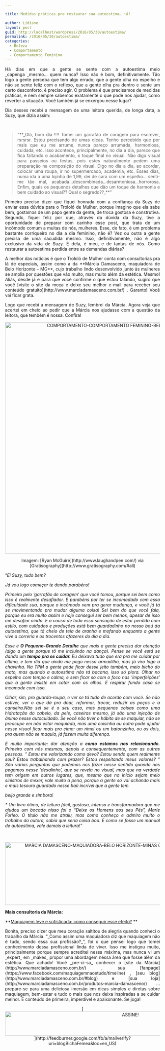 ```yaml
---

title: Medidas práticas pra restaurar sua autoestima… já!

author: Lidiane
layout: post
guid: http://localhost/wordpress/2016/05/30/autoestima/
permalink: /2016/05/30/autoestima/
categories:
  - Beleza
  - Comportamento
  - Comportamento Feminino
---
```

<p align="justify">
  Há dias em que a gente se sente com a autoestima meio _capenga _mesmo… quem nunca? Isso não é bom, definitivamente. Tão logo a gente perceba que tem algo errado, que a gente olha no espelho e não se sente feliz com o reflexo, que a gente olha pra dentro e sente um certo desconforto, é preciso agir. O problema é que precisamos de medidas práticas, e nem sempre sabemos exatamente o que pode nos ajudar, como reverter a situação. Você também já se enxergou nesse lugar?
</p>

<p align="justify">
  Dia desses recebi a mensagem de uma leitora querida, de longa data, a Suzy, que dizia assim:
</p>

&nbsp;

> <p align="justify">
>   “**_Olá, bom dia !!!! Tomei um garrafão de coragem para escrever, rsrsrsr. Estou precisando de umas dicas. Tenho percebido que por mais que eu me arrume, nunca pareço arrumada, harmoniosa, cuidada, etc. Isso acontece, principalmente, no dia a dia, parece que fica faltando o acabamento, o toque final no visual. Não digo visual para passeios ou festas, pois estes naturalmente pedem uma preparação na composição do visual. Digo no dia a dia, ao acordar, colocar uma roupa, ir no supermercado, academia, etc. Esses dias, numa ida a uma lojinha de 1,99, dei de cara com um espelho&#8230; senti-me tão mal, acabada&#8230;descombinada&#8230;desarmoniosa&#8230;horrorosa. Enfim, quais os pequenos detalhes que dão um toque de harmonia e bem cuidado ao visual?? Qual o segredo??_**”
> </p>

<p align="justify">
  Primeiro preciso dizer que fiquei honrada com a confiança da Suzy de enviar essa dúvida para o Trololó de Mulher, porque imagino que ela sabe bem, gostamos de um papo gente da gente, de troca gostosa e construtiva. Segundo, fiquei feliz por que, através da dúvida da Suzy, tive a oportunidade de preparar com carinho esse post, que trata de um incômodo comum a muitas de nós, mulheres. Esse, de fato, é um problema bastante corriqueiro no dia a dia feminino, não é? Vez ou outra a gente precisa de uma sacudida mesmo. Isso, definitivamente, não é algo exclusivo da vida de Suzy. É dela, é meu, e de tantas de nós. Como restaurar a autoestima perdida entre as demandas diárias?
</p>

<p align="justify">
  A melhor das notícias é que o Trololó de Mulher conta com consultorias pra lá de especiais, assim como a da **Márcia Damasceno, maquiadora de Belo Horizonte – MG**, cujo trabalho lindo desenvolvido junto às mulheres se amplia por questões que vão muito, mas muito além da estética. Mesmo! Aliás, desde já e para que você confirme o que estou falando, sugiro que você [visite o site da moça e deixe seu melhor e-mail para receber seu conteúdo gratuito](http://www.marciadamasceno.com.br/) . Garanto! Você vai ficar grata.
</p>

<p align="justify">
  Logo que recebi a mensagem de Suzy, lembrei da Márcia. Agora veja que acertei em cheio ao pedir que a Márcia nos ajudasse com a questão da leitora, que tembém é nossa. Confira!
</p>

<p align="center">
  <img class="alignnone size-full wp-image-12593" src="http://www.trololodemulher.com.br/blog/wp-content/uploads/2016/05/COMPORTAMENTO-COMPORTAMENTO-FEMININO-BELEZA-AUTOESTIMA.jpg" alt="COMPORTAMENTO-COMPORTAMENTO FEMININO-BELEZA-AUTOESTIMA" width="752" height="750" />
</p>

<p align="center">
  Imagem: [Ryan McGuire](http://www.laughandpee.com/)  via [Gratisography](http://www.gratisography.com/#all) 
</p>

<p align="justify">
  “<i>Ei Suzy, tudo bem?</i>
</p>

<p align="justify">
  <i>Já vou logo começar te dando parabéns!</i>
</p>

<p align="justify">
  <i>Primeiro pelo &#8216;garrafão de coragem&#8217; que você tomou, porque sei bem como isso é realmente desafiador. </i><i>E parabéns por ter se incomodado com essa dificuldade sua, porque o incômodo vem pra gerar mudança, e você já tá se movimentando pra mudar alguma coisa! </i><i>Sei bem do que você fala, porque eu era muito assim e hoje consegui ser bem menos, apesar de isso me desafiar ainda. </i><i>E a causa de toda essa sensação de estar perdida com estilo, com cuidados e produções está bem guardadinho no nosso baú da autoestima, que tá cheio de teia de aranha e mofando enquanto a gente vive a correria e os trocentos afazeres do dia a dia.</i>
</p>

<p align="justify">
  <i>Esse é <b>O Pequeno-Grande Detalhe</b> que mais a gente precisa dar atenção (digo a gente porque tô me incluindo na dança). </i><i>Pense se você está se dando um <b>tempo pra se cuidar. </b>Eu deixava tudo que era pra me cuidar por último, e tem dia que ainda me pego nessa armadilha, mas já viro logo a chavinha. </i><i>Na TPM a gente pode ficar desse jeito também, meio bicho do mato, mas quando a autoestima não tá bacana, isso só piora. </i><i>Olhar no espelho com tempo e calma, e sem ficar só com o foco nas &#8216;imperfeições&#8217; que a gente insiste em catar com os olhos. E respirar fundo caso se incomode com isso.</i>
</p>

<p align="justify">
  <i>Olhar, sim, pro guarda-roupa, e ver se tá tudo de acordo com você. Se não estiver, ver o que dá pra doar, reformar, trocar, reduzir as peças e a canseira.</i><i>Não sei se é o seu caso, mas pequenas coisas como uma hidratação do cabelo, da pele, caseiras mesmo, já são uma injeção de ânimo nesse autocuidado. </i><i>Se você não tiver o hábito de se maquiar, não se preocupe em não estar maquiada, mas uma coisinha ou outra pode ajudar nesse visual ficar mais pra cima: um rímel ou um batonzinho, ou os dois, pra quem não se maquia, já fazem muita diferença.</i>
</p>

<p align="justify">
  <i>E muito importante: dar atenção a <b>como estamos nos relacionando.</b> </i><i>Primeiro com nós mesmas, depois e consequentemente, com as outras pessoas. </i><i>&#8221; Estou me valorizando como devo? Estou sendo quem realmente sou? Estou trabalhando com prazer? Estou respeitando meus valores? &#8221; </i><i>São várias perguntas que podemos nos fazer nesse sentido quando nos pegamos nesse &#8216;desalinho&#8217;, que se revela no visual, mas que na verdade tem origem em outros lugares, que, mesmo que no início sejam meio sinistros de mexer, vale muito a pena, porque a gente só vai achando mais e mais tesouro guardado nesse baú incrível que a gente tem.</i>
</p>

<p align="justify">
  <i>beijo grande e simbora!</i>
</p>

<p align="justify">
  <i>* Um livro ótimo, de leitura fácil, gostosa, intensa e transformadora que me ajudou um bocado nisso foi o &#8220;Deixe os Homens aos seu Pés&#8221;, Marie Forleo. O título não me atraiu, mas como conheço e admiro muito o trabalho da autora, sabia que seria coisa boa. É como se fosse um manual de autoestima, vale demais a leitura!”</i>
</p>

&nbsp;

<p align="center">
  <img class="alignnone size-full wp-image-11903" src="http://www.trololodemulher.com.br/blog/wp-content/uploads/2016/02/MARCIA-DAMASCENO-MAQUIADORA-BELO-HORIZONTE-MINAS-GERAIS-MAQUIAGEM-NAO-E-TUDO2.jpg" alt="MARCIA DAMASCENO-MAQUIADORA-BELO HORIZONTE-MINAS GERAIS-MAQUIAGEM NAO E TUDO[2]" width="800" height="204" />
</p>

**Mais consultoria da Márcia:**

**[Maquiagem leve e sofisticada: como conseguir esse efeito?](http://www.trololodemulher.com.br/2016/02/15/maquiagem-leve-e-sofisticada/) **

<p align="justify">
  Bonita, preciso dizer que meu coração saltitou de alegria quando conheci o trabalho da Márcia. “_Como assim uma maquiadora diz que maquiagem não é tudo, sendo essa sua profissão?_”, foi o que pensei logo que tomei conhecimento dessa profissional linda de viver. Isso me instigou muito, principalmente porque sempre acreditei nessa máxima, mas nunca vi um _expert_ em _makes_ propor uma abordagem nessa área que fosse além da estética. Que achado! Você _pre-ci-sa_ conhecer o [site da Márcia](http://www.marciadamasceno.com.br/) , sua [fanpage](https://www.facebook.com/maquiagemnaoetudo/timeline) , [seu blog](http://www.marciadamasceno.com.br/#blog)  e [sua loja](http://www.marciadamasceno.com.br/produtos-marcia-damasceno/) … prepare-se para uma deliciosa imersão em dicas simples e diretas sobre maquiagem, bem-estar e tudo o mais que nos deixa inspiradas a se cuidar melhor. É conteúdo de primeira, imperdível e apaixonante. Se joga!
</p>

<p align="center">
  [<img class="alignnone size-full wp-image-10439" src="http://www.trololodemulher.com.br/blog/wp-content/uploads/2014/09/ASSINE.png" alt="ASSINE!" width="800" height="78" />](http://feedburner.google.com/fb/a/mailverify?uri=blogBichaFemea&loc=en_US) 
</p>

<p align="justify">